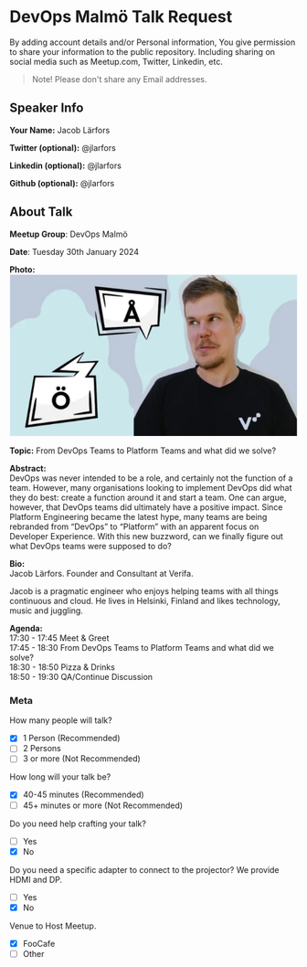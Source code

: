 # DevOps Malmö Talk Request

By adding account details and/or Personal information, You give permission to share your information to the public repository.
Including sharing on social media such as Meetup.com, Twitter, Linkedin, etc.
> Note! Please don't share any Email addresses.

## Speaker Info

**Your Name:** Jacob Lärfors

**Twitter (optional):** @jlarfors

**Linkedin (optional):** @jlarfors

**Github (optional):** @jlarfors

## About Talk

**Meetup Group**: DevOps Malmö

**Date**: Tuesday 30th January 2024

**Photo:**
![../imgs/jacob-larfors-from-devops-teams-to-platform-teams.png](../imgs/jacob-larfors-from-devops-teams-to-platform-teams.png)


**Topic:** From DevOps Teams to Platform Teams and what did we solve?

**Abstract:**<br/>
DevOps was never intended to be a role, and certainly not the function of a team. However, many organisations looking to implement DevOps did what they do best: create a function around it and start a team. One can argue, however, that DevOps teams did ultimately have a positive impact. Since Platform Engineering became the latest hype, many teams are being rebranded from “DevOps” to “Platform” with an apparent focus on Developer Experience. With this new buzzword, can we finally figure out what DevOps teams were supposed to do?

**Bio:**<br/>
Jacob Lärfors.
Founder and Consultant at Verifa.

Jacob is a pragmatic engineer who enjoys helping teams with all things continuous and cloud.
He lives in Helsinki, Finland and likes technology, music and juggling.

**Agenda:**<br/>
17:30 - 17:45 Meet & Greet<br/>
17:45 - 18:30 From DevOps Teams to Platform Teams and what did we solve?<br/>
18:30 - 18:50 Pizza & Drinks<br/>
18:50 - 19:30 QA/Continue Discussion

### Meta

How many people will talk?

- [x] 1 Person (Recommended)
- [ ] 2 Persons
- [ ] 3 or more (Not Recommended)

How long will your talk be?

- [x] 40-45 minutes (Recommended)
- [ ] 45+ minutes or more (Not Recommended)

Do you need help crafting your talk?

- [ ] Yes
- [x] No

Do you need a specific adapter to connect to the projector? We provide HDMI and DP.

- [ ] Yes
- [x] No

Venue to Host Meetup.

- [x] FooCafe
- [ ] Other
